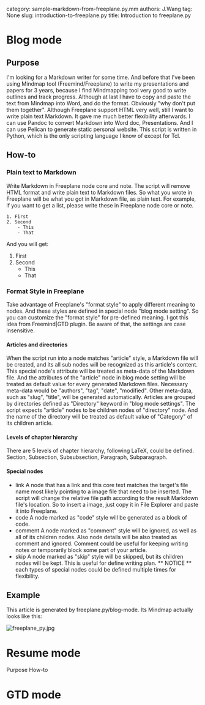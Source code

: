 ﻿category: sample-markdown-from-freeplane.py.mm
authors: J.Wang
tag: None
slug: introduction-to-freeplane.py
title: Introduction to freeplane.py

# Blog mode
## Purpose
I'm looking for a Markdown writer for some time. And before that I've been using Mindmap tool (Freemind/Freeplane) to write my presentations and papers for 3 years, because I find Mindmapping tool very good to write outlines and track progress. Although at last I have to copy and paste the text from Mindmap into Word, and do the format. Obviously "why don't put them together".
Although Freeplane support HTML very well, still I want to write plain text Markdown. It gave me much better flexibility afterwards. I can use Pandoc to convert Markdown into Word doc, Presentations. And I can use Pelican to generate static personal website.
This script is written in Python, which is the only scripting language I know of except for Tcl.
## How-to
### Plain text to Markdown
Write Markdown in Freeplane node core and note. The script will remove HTML format and write plain text to Markdown files. So what you wrote in Freeplane will be what you got in Markdown file, as plain text. For example, if you want to get a list, please write these in Freeplane node core or note.
~~~
1. First
2. Second
    - This
    - That
~~~
And you will get:
1. First
2. Second
    - This
    - That
### Format Style in Freeplane
Take advantage of Freeplane's "format style" to apply different meaning to nodes. And these styles are defined in special node "blog mode setting". So you can customize the "format style" for pre-defined meaning. I got this idea from Freemind|GTD plugin. Be aware of that, the settings are case insensitive.
#### Articles and directories
When the script run into a node matches "article" style, a Markdown file will be created, and its all sub nodes will be recognized as this article's content. This special node's attribute will be treated as meta-data of the Markdown file.
And the attributes of the "article" node in blog mode setting will be treated as default value for every generated Markdown files. Necessary meta-data would be "authors", "tag", "date", "modified". Other meta-data, such as "slug", "title", will be generated automatically.
Articles are grouped by directories defined as "Directory" keyword in "blog mode settings". The script expects "article" nodes to be children nodes of "directory" node. And the name of the directory will be treated as default value of "Category" of its children article.
#### Levels of chapter hierarchy
There are 5 levels of chapter hierarchy, following LaTeX, could be defined. Section, Subsection, Subsubsection, Paragraph, Subparagraph.
#### Special nodes
- link
A node that has a link and this core text matches the target's file name most likely pointing to a image file that need to be inserted. The script will change the relative file path according to the result Markdown file's location. So to insert a image, just copy it in File Explorer and paste it into Freeplane.
- code
A node marked as "code" style will be generated as a block of code.
- comment
A node marked as "comment" style will be ignored, as well as all of its children nodes. Also node details will be also treated as comment and ignored. Comment could be useful for keeping writing notes or temporarily block some part of your article.
- skip
A node marked as "skip" style will be skipped, but its children nodes will be kept. This is useful for define writing plan.
** NOTICE ** each types of special nodes could be defined multiple times for flexibility.
## Example
This article is generated by freeplane.py/blog-mode. Its Mindmap actually looks like this:

![freeplane_py.jpg](../image/capture%20of%20freeplane.py.jpg)

# Resume mode
Purpose
How-to
# GTD mode
